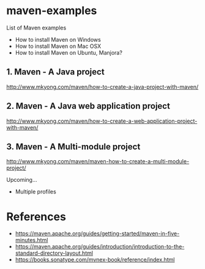 # maven-examples
List of Maven examples

- How to install Maven on Windows
- How to install Maven on Mac OSX
- How to install Maven on Ubuntu, Manjora?

## 1. Maven - A Java project
http://www.mkyong.com/maven/how-to-create-a-java-project-with-maven/

## 2. Maven - A Java web application project
http://www.mkyong.com/maven/how-to-create-a-web-application-project-with-maven/

## 3. Maven - A Multi-module project
http://www.mkyong.com/maven/maven-how-to-create-a-multi-module-project/

Upcoming...
- Multiple profiles


# References
- https://maven.apache.org/guides/getting-started/maven-in-five-minutes.html
- https://maven.apache.org/guides/introduction/introduction-to-the-standard-directory-layout.html
- https://books.sonatype.com/mvnex-book/reference/index.html
